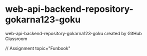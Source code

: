 # web-api-backend-repository-gokarna123-goku
web-api-backend-repository-gokarna123-goku created by GitHub Classroom

// Assignment topic="Funbook"
